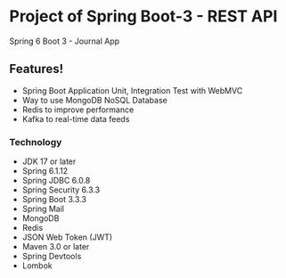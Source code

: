 # Project of Spring Boot-3 - REST API
Spring 6 Boot 3 - Journal App

## Features!
* Spring Boot Application Unit, Integration Test with WebMVC
* Way to use MongoDB NoSQL Database
* Redis to improve performance
* Kafka to real-time data feeds

### Technology
* JDK 17 or later
* Spring 6.1.12
* Spring JDBC 6.0.8
* Spring Security 6.3.3
* Spring Boot 3.3.3
* Spring Mail
* MongoDB
* Redis
* JSON Web Token (JWT)
* Maven 3.0 or later
* Spring Devtools
* Lombok